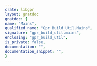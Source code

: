 ```yaml
---
crate: libgpr
layout: gnatdoc
gnatdoc: {
name: "Mains",
qualified_name: "Gpr_Build_Util.Mains",
signature: "gpr_build_util.mains",
enclosing: "gpr_build_util",
is_private: false,
documentation: "",
documentation_snippet: "",
}
---
```


